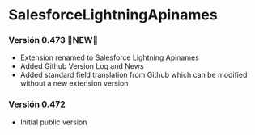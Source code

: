 # SalesforceLightningApinames

### Versión 0.473 **:red_circle:NEW:red_circle:**
- Extension renamed to Salesforce Lightning Apinames
- Added Github Version Log and News
- Added standard field translation from Github which can be modified without a new extension version

### Versión 0.472
- Initial public version
